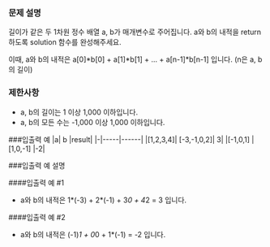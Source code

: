 ### 문제 설명

길이가 같은 두 1차원 정수 배열 a, b가 매개변수로 주어집니다. a와 b의 내적을 return 하도록 solution 함수를 완성해주세요.

이때, a와 b의 내적은 a[0]*b[0] + a[1]*b[1] + ... + a[n-1]\*b[n-1] 입니다. (n은 a, b의 길이)

### 제한사항

- a, b의 길이는 1 이상 1,000 이하입니다.
- a, b의 모든 수는 -1,000 이상 1,000 이하입니다.

###입출력 예
|a| b |result|
|-|-----|------|
|[1,2,3,4]| [-3,-1,0,2]| 3|
|[-1,0,1] |[1,0,-1] |-2|

###입출력 예 설명

####입출력 예 #1

- a와 b의 내적은 1*(-3) + 2*(-1) + 3*0 + 4*2 = 3 입니다.

####입출력 예 #2

- a와 b의 내적은 (-1)*1 + 0*0 + 1\*(-1) = -2 입니다.
